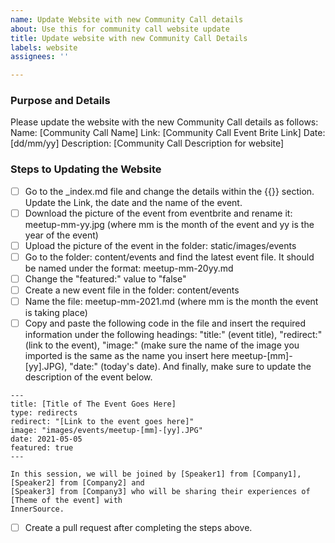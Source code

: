 ```yaml
---
name: Update Website with new Community Call details
about: Use this for community call website update
title: Update website with new Community Call Details
labels: website
assignees: ''

---
```


### Purpose and Details

Please update the website with the new Community Call details as follows:
Name: [Community Call Name]
Link: [Community Call Event Brite Link]
Date: [dd/mm/yy]
Description: [Community Call Description for website]

### Steps to Updating the Website

- [ ] Go to the _index.md file and change the details within the {{<notice>}} section. Update the Link, the date and the name of the event.
- [ ] Download the picture of the event from eventbrite and rename it: meetup-mm-yy.jpg (where mm is the month of the event and yy is the year of the event) 
- [ ] Upload the picture of the event in the folder: static/images/events
- [ ] Go to the folder: content/events and find the latest event file. It should be named under the format: meetup-mm-20yy.md
- [ ] Change the "featured:" value to "false"
- [ ] Create a new event file in the folder: content/events
- [ ] Name the file: meetup-mm-2021.md (where mm is the month the event is taking place) 
- [ ] Copy and paste the following code in the file and insert the required information under the following headings: "title:" (event title), "redirect:" (link to the event), "image:" (make sure the name of the image you imported is the same as the name you insert here meetup-[mm]-[yy].JPG), "date:" (today's date). And finally, make sure to update the description of the event below. 

```
---
title: [Title of The Event Goes Here]
type: redirects
redirect: "[Link to the event goes here]"
image: "images/events/meetup-[mm]-[yy].JPG" 
date: 2021-05-05
featured: true
---

In this session, we will be joined by [Speaker1] from [Company1], [Speaker2] from [Company2] and
[Speaker3] from [Company3] who will be sharing their experiences of [Theme of the event] with
InnerSource.
```

- [ ] Create a pull request after completing the steps above.
